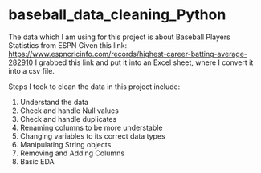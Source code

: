 # baseball_data_cleaning_Python
The data which I am using for this project is about Baseball Players Statistics from ESPN
Given this link: https://www.espncricinfo.com/records/highest-career-batting-average-282910
I grabbed this link and put it into an Excel sheet, where I convert it into a csv file. 

Steps I took to clean the data in this project include: 
1. Understand the data
2. Check and handle Null values
3. Check and handle duplicates
4. Renaming columns to be more understable
5. Changing variables to its correct data types
6. Manipulating String objects
7. Removing and Adding Columns
8. Basic EDA

